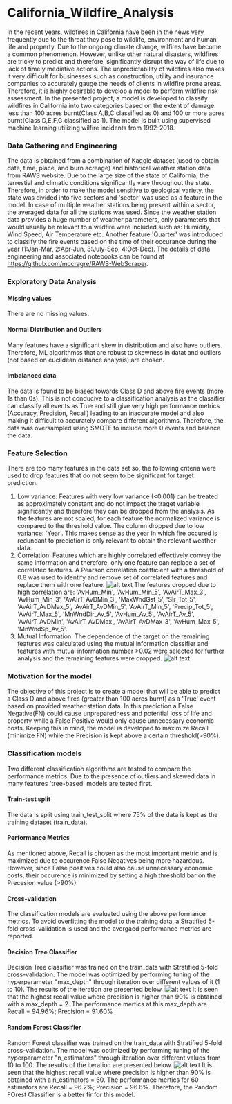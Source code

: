 # California_Wildfire_Analysis
In the recent years, wildfires in California have been in the news very frequently due to the threat they pose to wildlife, environment and human life and property. Due to the ongoing climate change, wilfires have become a common phenomenon. However, unlike other natural disasters, wildfires are tricky to predict and therefore, significantly disrupt the way of life due to lack of timely mediative actions. The unpredictability of wildfires also makes it very difficult for businesses such as construction, utility and insurance companies to accurately gauge the needs of clients in wildfire prone areas. Therefore, it is highly desirable to develop a model to perform wildfire risk assessment. In the presented project, a model is developed to classify wildfires in California into two categories based on the extent of damage: less than 100 acres burnt(Class A,B,C classified as 0) and 100 or more acres burnt(Class D,E,F,G classified as 1). The model is built using supervised machine learning utilizing wilfire incidents from 1992-2018. 
### Data Gathering and Engineering
The data is obtained from a combination of Kaggle dataset (used to obtain date, time, place, and burn acreage) and historical weather station data from RAWS website. Due to the large size of the state of California, the terrestial and climatic conditions significantly vary throughout the state. Therefore, in order to make the model sensitive to geological variety, the state was divided into five sectors and 'sector' was used as a feature in the model. In case of multiple weather stations being present within a sector, the averaged data for all the stations was used. Since the weather station data provides a huge number of weather parameters, only parameters that would usually be relevant to a wildfire were included such as: Humidity, Wind Speed, Air Temperature etc. Another feature 'Quarter' was introduced to classify the fire events based on the time of their occurance during the year (1:Jan-Mar, 2:Apr-Jun, 3:July-Sep, 4:Oct-Dec).
The details of data engineering and associated notebooks can be found at https://github.com/mccragre/RAWS-WebScraper.

### Exploratory Data Analysis
#### Missing values
There are no missing values.

#### Normal Distribution and Outliers
Many features have a significant skew in distribution and also have outliers. Therefore, ML algorithmss that are robust to skewness in datat and outliers (not based on euclidean distance analysis) are chosen.

#### Imbalanced data
The data is found to be biased towards Class D and above fire events (more 1s than 0s). This is not conducive to a classification analysis as the classifier can classify all events as True and still give very high performance metrics (Accuracy, Precision, Recall) leading to an inaccurate model and also making it difficult to accurately compare different algorithms. Therefore, the data was oversampled using SMOTE to include more 0 events and balance the data. 

### Feature Selection
There are too many features in the data set so, the following criteria were used to drop features that do not seem to be significant for target prediction. 
1. Low variance: Features with very low variance (<0.001) can be treated as approximately constant and do not impact the traget variable significantly and therefore they can be dropped from the analysis. As the features are not scaled, for each feature the normalized variance is compared to the threshold value. The column dropped due to low variance: 'Year'. This makes sense as the year in which fire occured is redundant to prediction is only relevant to obtain the relevant weather data.
2. Correlation: Features which are highly correlated effectively convey the same information and therefore, only one feature can replace a set of correlated features. A Pearson correlation coefficient with a threshold of 0.8 was used to identify and remove  set of correlated features and replace them with one feature.
![alt text](https://github.com/prernakabtiyal/California_Wildfire_Analysis/blob/main/correlation_matrix.png)
The features dropped due to high correlation are: 'AvHum_Min', 'AvHum_Min_5', 'AvAirT_Max_3', 'AvHum_Min_3', 'AvAirT_AvDMin_3', 'MaxWndGst_5', 'Slr_Tot_5', 'AvAirT_AvDMax_5', 'AvAirT_AvDMin_5', 'AvAirT_Min_5', 'Precip_Tot_5', 'AvAirT_Max_5', 'MnWndDir_Av_5', 'AvHum_Av_5', 'AvAirT_Av_5', 'AvAirT_AvDMin', 'AvAirT_AvDMax', 'AvAirT_AvDMax_3', 'AvHum_Max_5', 'MnWndSp_Av_5'.
3. Mutual Information: The dependence of the target on the remaining features was calculated using the mutual information classifier and features with mutual information number >0.02 were selected for further analysis and the remaining features were dropped.
![alt text](https://github.com/prernakabtiyal/California_Wildfire_Analysis/blob/main/info_gain.png)

### Motivation for the model 
The objective of this project is to create a model that will be able to predict a Class D and above fires (greater than 100 acres burnt) as a 'True' event based on provided weather station data. In this prediction a False Negative(FN) could cause unpreparedness and potential loss of life and property while a False Positive would only cause unnecessary economic costs. Keeping this in mind, the model is developed to maximize Recall (minimize FN) while the Precision is kept above a certain threshold(>90%).

### Classification models
Two different classification algorithms are tested to compare the performance metrics. Due to the presence of outliers and skewed data in many features 'tree-based' models are tested first.
#### Train-test split
The data is split using train_test_split where 75% of the data is kept as the training dataset (train_data).
#### Performance Metrics
As mentioned above, Recall is chosen as the most important metric and is maximized due to occurence False Negatives being more hazardous. However, since False positives could also cause unnecessary economic costs, their occurence is minimized by setting a high threshold bar on the Precesion value (>90%)

#### Cross-validation
The classification models are evaluated using the above performance metrics. To avoid overfitting the model to the training data, a Stratified 5-fold cross-validation is used and the avergaed performance metrics are reported.  

#### Decision Tree Classifier
Decision Tree classifier was trained on the train_data with Stratified 5-fold cross-validation. The model was optimized by performing tuning of the hyperparameter "max_depth" through iteration over different values of it (1 to 10). The results of the iteration are presented below.
![alt text](https://github.com/prernakabtiyal/California_Wildfire_Analysis/blob/main/Decision_tree_metrics.png)
It is seen that the highest recall value where precision is higher than 90% is obtained with a max_depth = 2. The performance mertics at this max_depth are 
Recall = 94.96%; Precision = 91.60%

#### Random Forest Classifier
Random Forest classifier was trained on the train_data with Stratified 5-fold cross-validation. The model was optimized by performing tuning of the hyperparameter "n_estimators" through iteration over different values from 10 to 100. The results of the iteration are presented below.
![alt text](https://github.com/prernakabtiyal/California_Wildfire_Analysis/blob/main/Random_forest_metrics.png)
It is seen that the highest recall value where precision is higher than 90% is obtained with a n_estimators = 60. The performance mertics for 60 estimators are 
Recall = 96.2%; Precision = 96.6%. Therefore, the Random FOrest Classifier is a better fir for this model.
